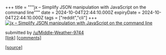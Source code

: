 +++
title = """jx – Simplify JSON manipulation with JavaScript on the command line"""
date = 2024-10-04T22:44:10.000Z
expiryDate = 2024-10-04T22:44:10.000Z
tags = ["reddit","cli"]
+++
[![jx – Simplify JSON manipulation with JavaScript on the command line](https://external-preview.redd.it/RJ0uvFDBrLil5FueBxCoIFMHD-hRlb3_eFAjUQPTdkQ.jpg?width=640&crop=smart&auto=webp&s=e627e13ee50e6430f190f9ebb43225ffd9ce7fff "jx – Simplify JSON manipulation with JavaScript on the command line")](https://www.reddit.com/r/commandline/comments/1fwbzv9/jx_simplify_json_manipulation_with_javascript_on/)

submitted by [/u/Middle-Weather-9744](https://www.reddit.com/user/Middle-Weather-9744)  
[\[link\]](https://github.com/TwoBitCoders/jx) [\[comments\]](https://www.reddit.com/r/commandline/comments/1fwbzv9/jx_simplify_json_manipulation_with_javascript_on/)

[[source]](https://www.reddit.com/r/commandline/comments/1fwbzv9/jx_simplify_json_manipulation_with_javascript_on/)
